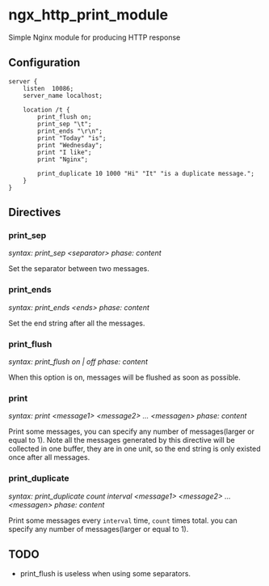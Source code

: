 # ngx_http_print_module
Simple Nginx module for producing HTTP response


## Configuration

```nginx
server {
    listen  10086;
    server_name localhost;
    
    location /t {
        print_flush on;
        print_sep "\t";
        print_ends "\r\n";
        print "Today" "is";
        print "Wednesday";
        print "I like";
        print "Nginx";

        print_duplicate 10 1000 "Hi" "It" "is a duplicate message.";
    }
}
```

## Directives

### print_sep

*syntax: print_sep \<separator\>*
*phase: content*

Set the separator between two messages.

### print_ends
*syntax: print_ends \<ends\>*
*phase: content*

Set the end string after all the messages.

### print_flush
*syntax: print_flush on | off*
*phase: content*

When this option is on, messages will be flushed as soon as possible.

### print

*syntax: print \<message1\> \<message2\> ... \<messagen\>*
*phase: content*

Print some messages, you can specify any number of messages(larger or equal to 1). Note all the messages generated by this directive will be collected in one buffer, they are in one unit, so the end string is only existed once after all messages.

### print_duplicate

*syntax: print_duplicate count interval \<message1\> \<message2\> ... \<messagen\>*
*phase: content*

Print some messages every `interval` time, `count` times total. you can specify any number of messages(larger or equal to 1). 

## TODO

* print_flush is useless when using some separators.
